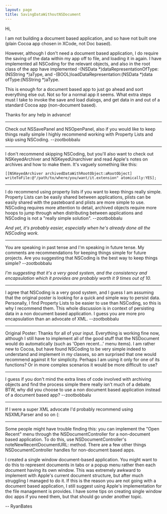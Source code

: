 ```yaml
---
layout: page
title: SavingDataWithoutNSDocument
---
```


Hi,

I am not building a document based application, and so have not built one (plain Cocoa app chosen in XCode, not Doc based).

However, although I don't need a document based application, I do require the saving of the data within my app off to file, and loading it in again. I have implemented all NSCoding for the relevant objects, and also in the root class of the app have implemented -(NSData *)dataRepresentationOfType:(NSString *)aType, and -(BOOL)loadDataRepresentation:(NSData *)data ofType:(NSString *)aType.

This is enough for a document based app to just go ahead and sort everything else out. Not so for a normal app it seems. What extra steps must I take to invoke the save and load dialogs, and get data in and out of a standard Cocoa app (non-document based).

Thanks for any help in advance!

----

Check out NSSavePanel and NSOpenPanel, also if you would like to keep things really simple I highly recommend working with Property Lists and skip using NSCoding. --zootbobbalu

----

I don't recommend skipping NSCoding, but you'll also want to check out NSKeyedArchiver and NSKeyedUnarchiver and read Apple's notes on archives and how to make them. It's vaguely something like this:

    [[NSKeyedArchiver archivedDataWithRootObject:aRootObject] writeToFile:@"/path/to/where/you/want/it.extension" atomically:YES];

----

I do recommend using property lists if you want to keep things really simple. Property Lists can be easily shared between applications, plists can be easily shared with the pasteboard and plists are more simple to use. NSCoding requires more attention to detail, archived objects require more hoops to jump through when distributing between applications and NSCoding is not a "really simple solution". --zootbobbalu

*And yet, it's probably easier, especially when he's already done all the NSCoding work.*

----

You are speaking in past tense and I'm speaking in future tense. My comments are recommendations for keeping things simple for future projects. Are you suggesting that NSCoding is the best way to keep things simple? --zootbobbalu

*I'm suggesting that it's a very good system, and the consistency and encapsulation which it provides are probably worth it 9 times out of 10.*

----

I agree that NSCoding is a very good system, and I guess I am assuming that the original poster is looking for a quick and simple way to persist data. Personally, I find Property Lists to be easier to use than NSCoding, so this is why I recommend them. This whole discussion is in context of persisting data in a non document based application. I guess you are more pro encapsulation than an advocate of XML. --zootbobbalu

----

Original Poster: Thanks for all of your input. Everything is working fine now, although I still have to implement all of the good stuff that the NSDocument would do automatically (such as 'Open recent...' menu items). I am rather new to Cocoa, but have found NSCoding to be very simple indeed to understand and implement in my classes, so am surprised that one would recommend against it for simplicity. Perhaps I am using it only for one of its functions? Or in more complex scenarios it would be more difficult to use?

----

I guess if you don't mind the extra lines of code involved with archiving objects and find the process simple there really isn't much of a debate. BTW, why did you choose to use a non document based application instead of a document based app? --zootbobbalu

----

If I were a super XML advocate I'd probably recommend using NSXMLParser and so on (:

----

Some people might have trouble finding this: you can implement the "Open Recent" menu through the NSDocumentController for a non-document based application. To do this, use NSDocumentController's     noteNewRecentDocumentURL: method. There are a few other things NSDocumentController handles for non-document based apps.

I created a single window document-based application. You might want to do this to represent documents in tabs or a popup menu rather then each document having its own window. This was extremely awkward to implement with Apple's current document structure, but after much struggling I managed to do it. If this is the reason you are not going with a document based application, I still suggest using Apple's implementation for the file management is provides. I have some tips on creating single window doc apps if you need them, but that should go under another topic.

-- RyanBates

